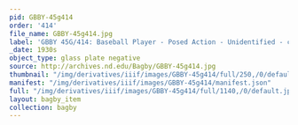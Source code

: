 ```yaml
---
pid: GBBY-45g414
order: '414'
file_name: GBBY-45g414.jpg
label: 'GBBY 45G/414: Baseball Player - Posed Action - Unidentified - c1930s'
_date: 1930s
object_type: glass plate negative
source: http://archives.nd.edu/Bagby/GBBY-45g414.jpg
thumbnail: "/img/derivatives/iiif/images/GBBY-45g414/full/250,/0/default.jpg"
manifest: "/img/derivatives/iiif/images/GBBY-45g414/manifest.json"
full: "/img/derivatives/iiif/images/GBBY-45g414/full/1140,/0/default.jpg"
layout: bagby_item
collection: bagby
---
```

